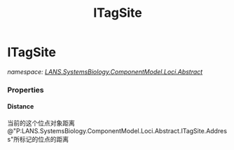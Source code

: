 ﻿---
title: ITagSite
---

# ITagSite
_namespace: [LANS.SystemsBiology.ComponentModel.Loci.Abstract](N-LANS.SystemsBiology.ComponentModel.Loci.Abstract.html)_





### Properties

#### Distance
当前的这个位点对象距离@"P:LANS.SystemsBiology.ComponentModel.Loci.Abstract.ITagSite.Address"所标记的位点的距离

